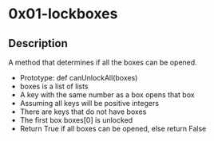 # 0x01-lockboxes

## Description

A method that determines if all the boxes can be opened.

+ Prototype: def canUnlockAll(boxes)
+ boxes is a list of lists
+ A key with the same number as a box opens that box
+ Assuming all keys will be positive integers
+ There are keys that do not have boxes
+ The first box boxes[0] is unlocked
+ Return True if all boxes can be opened, else return False
